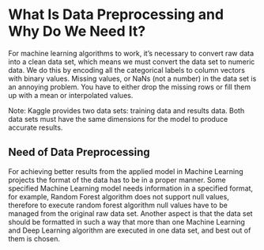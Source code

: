 # What Is Data Preprocessing and Why Do We Need It?
For machine learning algorithms to work, it’s necessary to convert raw data into a clean data set, which means we must convert the data set to numeric data. We do this by encoding all the categorical labels to column vectors with binary values. Missing values, or NaNs (not a number) in the data set is an annoying problem. You have to either drop the missing rows or fill them up with a mean or interpolated values.

Note: Kaggle provides two data sets: training data and results data. Both data sets must have the same dimensions for the model to produce accurate results.

## Need of Data Preprocessing 

For achieving better results from the applied model in Machine Learning projects the format of the data has to be in a proper manner. Some specified Machine Learning model needs information in a specified format, for example, Random Forest algorithm does not support null values, therefore to execute random forest algorithm null values have to be managed from the original raw data set.
Another aspect is that the data set should be formatted in such a way that more than one Machine Learning and Deep Learning algorithm are executed in one data set, and best out of them is chosen.
